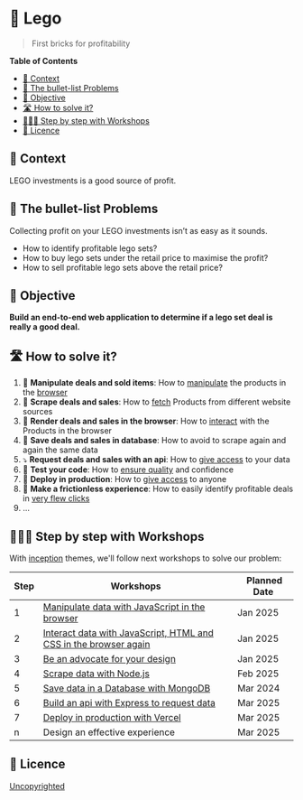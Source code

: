 # 🧱 Lego

> First bricks for profitability

<!-- START doctoc generated TOC please keep comment here to allow auto update -->
<!-- DON'T EDIT THIS SECTION, INSTEAD RE-RUN doctoc TO UPDATE -->
**Table of Contents**

- [📱 Context](#-context)
- [🤔 The bullet-list Problems](#-the-bullet-list-problems)
- [🎯 Objective](#-objective)
- [🛣 How to solve it?](#%F0%9F%9B%A3-how-to-solve-it)
- [👩🏽‍💻 Step by step with Workshops](#%E2%80%8D-step-by-step-with-workshops)
- [📝 Licence](#-licence)

<!-- END doctoc generated TOC please keep comment here to allow auto update -->

## 📱 Context

LEGO investments is a good source of profit. 

## 🤔 The bullet-list Problems

Collecting profit on your LEGO investments isn’t as easy as it sounds.

* How to identify profitable lego sets?
* How to buy lego sets under the retail price to maximise the profit?
* How to sell profitable lego sets above the retail price?

## 🎯 Objective

**Build an end-to-end web application to determine if a lego set deal is really a good deal.**

## 🛣 How to solve it?

1. 🧱 **Manipulate deals and sold items**: How to [manipulate](https://github.com/92bondstreet/inception/blob/master/themes/1.md#about-javascript) the products in the [browser](https://github.com/92bondstreet/inception/blob/master/themes/1.md#about-htmlcss)
2. 🧹 **Scrape deals and sales**: How to [fetch](https://github.com/92bondstreet/inception/blob/master/themes/2.md#about-nodejs) Products from different website sources
3. 📱 **Render deals and sales in the browser**: How to [interact](https://github.com/92bondstreet/inception/blob/master/themes/3.md#about-prototyping) with the Products in the browser
4. 💽 **Save deals and sales in database**: How to avoid to scrape again and again the same data
5. ⤵️ **Request deals and sales with an api**: How to [give access](https://github.com/92bondstreet/inception/blob/master/themes/2.md#about-restful-api) to your data
6. 🐛 **Test your code**: How to [ensure quality](https://github.com/92bondstreet/inception/blob/master/themes/2.md#about-readme-driven-comment-driven-and-test-driven-development) and confidence
7. 🚀 **Deploy in production**: How to [give access](https://github.com/92bondstreet/inception/blob/master/themes/2.md#about-serverless) to anyone
8. 🎨 **Make a frictionless experience**: How to easily identify profitable deals in [very flew clicks](https://github.com/92bondstreet/inception/blob/master/themes/3.md#about-ux-best-practices)
9. ...

## 👩🏽‍💻 Step by step with Workshops

With [inception](https://github.com/92bondstreet/inception?tab=readme-ov-file#%EF%B8%8F-the-3-themes) themes, we'll follow next workshops to solve our problem:

| Step | Workshops | Planned Date
| --- | --- | ---
| 1 | [Manipulate data with JavaScript in the browser](./workshops/1-manipulate-javascript.md) | Jan 2025
| 2 | [Interact data with JavaScript, HTML and CSS in the browser again](./workshops/2-interact-js-css.md) | Jan 2025
| 3 | [Be an advocate for your design](./workshops/3-advocate-your-design.md) | Jan 2025
| 4 | [Scrape data with Node.js](./workshops/4-scrape-node.md) | Feb 2025
| 5 | [Save data in a Database with MongoDB](./workshops/5-store-mongodb.md) | Mar 2024
| 6 | [Build an api with Express to request data](./workshops/6-api-express.md) | Mar 2025
| 7 | [Deploy in production with Vercel](./workshops/7-deploy.md) | Mar 2025
| n | Design an effective experience | Mar 2025

## 📝 Licence

[Uncopyrighted](http://zenhabits.net/uncopyright/)
